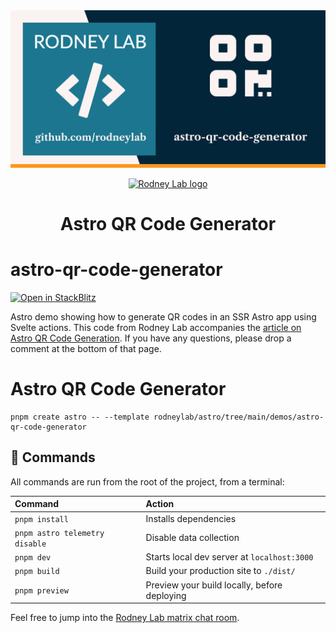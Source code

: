 <img src="../../images/rodneylab-github-astro-qr-code-generator.png" alt="Rodney Lab astro-qr-code-generator Github banner">

<p align="center">
  <a aria-label="Open Rodney Lab site" href="https://rodneylab.com" rel="nofollow noopener noreferrer">
    <img alt="Rodney Lab logo" src="https://rodneylab.com/assets/icon.png" width="60" />
  </a>
</p>
<h1 align="center">
  Astro QR Code Generator
</h1>

# astro-qr-code-generator

[![Open in StackBlitz](https://developer.stackblitz.com/img/open_in_stackblitz.svg)](https://stackblitz.com/github/rodneylab/astro/tree/main/demos/astro-qr-code-generator)

Astro demo showing how to generate QR codes in an SSR Astro app using Svelte actions. This code from Rodney Lab accompanies the <a aria-label="article on Astro QR Code Generation: open the Rodney Lab tutorial" href="https://rodneylab.com/astro-qr-code-generator/">article on Astro QR Code Generation</a>. If you have any questions, please drop a comment at the bottom of that page.

# Astro QR Code Generator

```
pnpm create astro -- --template rodneylab/astro/tree/main/demos/astro-qr-code-generator
```

## 🧞 Commands

All commands are run from the root of the project, from a terminal:

| Command                        | Action                                       |
| :----------------------------- | :------------------------------------------- |
| `pnpm install`                 | Installs dependencies                        |
| `pnpm astro telemetry disable` | Disable data collection                      |
| `pnpm dev`                     | Starts local dev server at `localhost:3000`  |
| `pnpm build`                   | Build your production site to `./dist/`      |
| `pnpm preview`                 | Preview your build locally, before deploying |

Feel free to jump into the [Rodney Lab matrix chat room](https://matrix.to/#/%23rodney:matrix.org).
